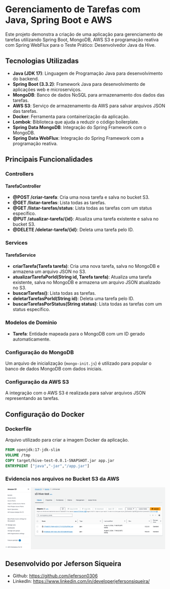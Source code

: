 # Gerenciamento de Tarefas com Java, Spring Boot e AWS

Este projeto demonstra a criação de uma aplicação para gerenciamento de tarefas utilizando Spring Boot, MongoDB, AWS S3 e programação reativa com Spring WebFlux para o Teste Prático: Desenvolvedor Java da Hive.

## Tecnologias Utilizadas

- **Java (JDK 17)**: Linguagem de Programação Java para desenvolvimento do backend.
- **Spring Boot (3.3.2)**: Framework Java para desenvolvimento de aplicações web e microserviços.
- **MongoDB**: Banco de dados NoSQL para armazenamento dos dados das tarefas.
- **AWS S3**: Serviço de armazenamento da AWS para salvar arquivos JSON das tarefas.
- **Docker**: Ferramenta para containerização da aplicação.
- **Lombok**: Biblioteca que ajuda a reduzir o código boilerplate.
- **Spring Data MongoDB**: Integração do Spring Framework com o MongoDB.
- **Spring Data WebFlux**: Integração do Spring Framework com a programação reativa.

## Principais Funcionalidades

### Controllers

#### TarefaController

- **@POST /criar-tarefa**: Cria uma nova tarefa e salva no bucket S3.
- **@GET /listar-tarefas**: Lista todas as tarefas.
- **@GET /listar-tarefas/status**: Lista todas as tarefas com um status específico.
- **@PUT /atualizar-tarefa/{id}**: Atualiza uma tarefa existente e salva no bucket S3.
- **@DELETE /deletar-tarefa/{id}**: Deleta uma tarefa pelo ID.

### Services

#### TarefaService

- **criarTarefa(Tarefa tarefa)**: Cria uma nova tarefa, salva no MongoDB e armazena um arquivo JSON no S3.
- **atualizarTarefaPorId(String id, Tarefa tarefa)**: Atualiza uma tarefa existente, salva no MongoDB e armazena um arquivo JSON atualizado no S3.
- **buscarTarefas()**: Lista todas as tarefas.
- **deletarTarefasPorId(String id)**: Deleta uma tarefa pelo ID.
- **buscarTarefasPorStatus(String status)**: Lista todas as tarefas com um status específico.

### Modelos de Domínio

- **Tarefa**: Entidade mapeada para o MongoDB com um ID gerado automaticamente.

### Configuração do MongoDB

Um arquivo de inicialização (`mongo-init.js`) é utilizado para popular o banco de dados MongoDB com dados iniciais.

### Configuração da AWS S3

A integração com o AWS S3 é realizada para salvar arquivos JSON representando as tarefas.

## Configuração do Docker

### Dockerfile

Arquivo utilizado para criar a imagem Docker da aplicação.

```dockerfile
FROM openjdk:17-jdk-slim
VOLUME /tmp
COPY target/hive-test-0.0.1-SNAPSHOT.jar app.jar
ENTRYPOINT ["java","-jar","/app.jar"]
```

### Evidencia nos arquivos no Bucket S3 da AWS
![img.png](img.png)

## Desenvolvido por Jeferson Siqueira

- Github: https://github.com/jeferson0306
- LinkedIn: https://www.linkedin.com/in/developerjefersonsiqueira/
